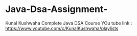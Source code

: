 # Java-Dsa-Assignment-
Kunal Kushwaha Complete Java DSA Course
YOu tube link : 
https://www.youtube.com/c/KunalKushwaha/playlists
